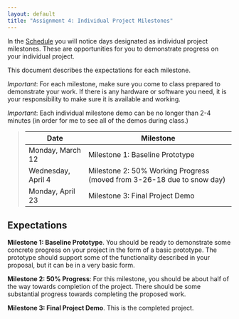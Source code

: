```yaml
---
layout: default
title: "Assignment 4: Individual Project Milestones"
---
```


In the [Schedule](../schedule.html) you will notice days designated as individual project milestones.  These are opportunities for you to demonstrate progress on your individual project.

This document describes the expectations for each milestone.

*Important*: For each milestone, make sure you come to class prepared to demonstrate your work.  If there is any hardware or software you need, it is your responsibility to make sure it is available and working.

*Important*: Each individual milestone demo can be no longer than 2-4 minutes (in order for me to see all of the demos during class.)

> Date | Milestone
> ---- | ---------
> Monday, March 12   | Milestone 1: Baseline Prototype
> Wednesday, April 4 | Milestone 2: 50% Working Progress (moved from 3-26-18 due to snow day)
> Monday, April 23   | Milestone 3: Final Project Demo

<!--- Rescheduled due to snow day on 3-26-18
> Monday, March 26   | Milestone 2: 33% Working Progress
> Monday, April 9    | Milestone 3: 67% Working Progress
> Monday, April 23   | Milestone 4: Final Project Demo
-->

## Expectations

**Milestone 1: Baseline Prototype**.  You should be ready to demonstrate some concrete progress on your project in the form of a basic prototype.  The prototype should support some of the functionality described in your proposal, but it can be in a very basic form.

<!--- Rescheduled due to snow day on 3-26-18

**Milestone 2: 33% Progress**: For this milestone, you should be about one third of the way towards completion of the project.  There should be some substantial progress towards completing the proposed work.

**Milestone 3: 67% Progress**: For this milestone, you should be be about two thirds of the way towards completion of the project.  Most of the features described in your proposal should be implemented in some form.

**Milestone 4: Final Project Demo**. This is the completed project.

-->

**Milestone 2: 50% Progress**: For this milestone, you should be about half of the way towards completion of the project.  There should be some substantial progress towards completing the proposed work.

**Milestone 3: Final Project Demo**. This is the completed project.